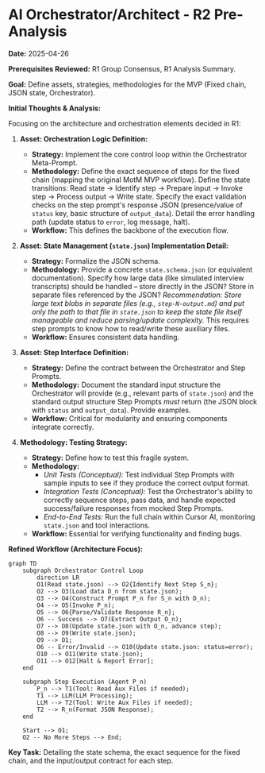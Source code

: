# AI Orchestrator/Architect - R2 Pre-Analysis

**Date:** 2025-04-26

**Prerequisites Reviewed:** R1 Group Consensus, R1 Analysis Summary.

**Goal:** Define assets, strategies, methodologies for the MVP (Fixed chain, JSON state, Orchestrator).

**Initial Thoughts & Analysis:**

Focusing on the architecture and orchestration elements decided in R1:

1.  **Asset: Orchestration Logic Definition:**
    *   **Strategy:** Implement the core control loop within the Orchestrator Meta-Prompt.
    *   **Methodology:** Define the exact sequence of steps for the fixed chain (mapping the original MotM MVP workflow). Define the state transitions: Read state -> Identify step -> Prepare input -> Invoke step -> Process output -> Write state. Specify the exact validation checks on the step prompt's response JSON (presence/value of `status` key, basic structure of `output_data`). Detail the error handling path (update status to `error`, log message, halt).
    *   **Workflow:** This defines the backbone of the execution flow.

2.  **Asset: State Management (`state.json`) Implementation Detail:**
    *   **Strategy:** Formalize the JSON schema.
    *   **Methodology:** Provide a concrete `state.schema.json` (or equivalent documentation). Specify how large data (like simulated interview transcripts) should be handled – store directly in the JSON? Store in separate files referenced by the JSON? *Recommendation: Store large text blobs in separate files (e.g., `step-N-output.md`) and put only the *path* to that file in `state.json` to keep the state file itself manageable and reduce parsing/update complexity.* This requires step prompts to know how to read/write these auxiliary files.
    *   **Workflow:** Ensures consistent data handling.

3.  **Asset: Step Interface Definition:**
    *   **Strategy:** Define the contract between the Orchestrator and Step Prompts.
    *   **Methodology:** Document the standard input structure the Orchestrator will provide (e.g., relevant parts of `state.json`) and the standard output structure Step Prompts *must* return (the JSON block with `status` and `output_data`). Provide examples.
    *   **Workflow:** Critical for modularity and ensuring components integrate correctly.

4.  **Methodology: Testing Strategy:**
    *   **Strategy:** Define how to test this fragile system.
    *   **Methodology:**
        *   *Unit Tests (Conceptual):* Test individual Step Prompts with sample inputs to see if they produce the correct output format.
        *   *Integration Tests (Conceptual):* Test the Orchestrator's ability to correctly sequence steps, pass data, and handle expected success/failure responses from mocked Step Prompts.
        *   *End-to-End Tests:* Run the full chain within Cursor AI, monitoring `state.json` and tool interactions.
    *   **Workflow:** Essential for verifying functionality and finding bugs.

**Refined Workflow (Architecture Focus):**

```mermaid
graph TD
    subgraph Orchestrator Control Loop
        direction LR
        O1(Read state.json) --> O2{Identify Next Step S_n};
        O2 --> O3(Load data D_n from state.json);
        O3 --> O4(Construct Prompt P_n for S_n with D_n);
        O4 --> O5(Invoke P_n);
        O5 --> O6{Parse/Validate Response R_n};
        O6 -- Success --> O7(Extract Output O_n);
        O7 --> O8(Update state.json with O_n, advance step);
        O8 --> O9(Write state.json);
        O9 --> O1;
        O6 -- Error/Invalid --> O10(Update state.json: status=error);
        O10 --> O11(Write state.json);
        O11 --> O12[Halt & Report Error];
    end

    subgraph Step Execution (Agent P_n)
        P_n --> T1(Tool: Read Aux Files if needed);
        T1 --> LLM(LLM Processing);
        LLM --> T2(Tool: Write Aux Files if needed);
        T2 --> R_n(Format JSON Response);
    end

    Start --> O1;
    O2 -- No More Steps --> End;
```

**Key Task:** Detailing the state schema, the exact sequence for the fixed chain, and the input/output contract for each step. 
